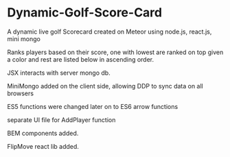 # Dynamic-Golf-Score-Card
A dynamic live golf Scorecard created on Meteor using node.js, react.js, mini mongo

Ranks players based on their score, one with lowest are ranked on top given a color and rest are listed below in ascending order.

JSX interacts with server mongo db.

MiniMongo added on the client side, allowing DDP to sync data on all browsers

ES5 functions were changed later on to ES6 arrow functions

separate UI file for AddPlayer function


BEM components added. 

FlipMove react lib added. 